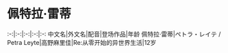 # 佩特拉·雷蒂

:-:|:-:|:-:|:-:|:-:
中文名|外文名|配音|登场作品|年龄
佩特拉·雷蒂|ペトラ・レイテ / Petra Leyte|高野麻里佳|Re:从零开始的异世界生活|12岁